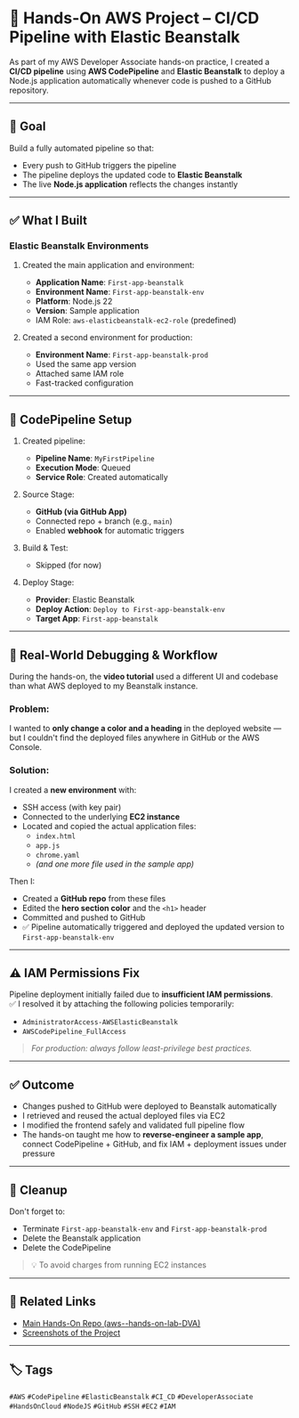 # 🚀 Hands-On AWS Project – CI/CD Pipeline with Elastic Beanstalk

As part of my AWS Developer Associate hands-on practice, I created a **CI/CD pipeline** using **AWS CodePipeline** and **Elastic Beanstalk** to deploy a Node.js application automatically whenever code is pushed to a GitHub repository.

---

## 🎯 Goal

Build a fully automated pipeline so that:
- Every push to GitHub triggers the pipeline
- The pipeline deploys the updated code to **Elastic Beanstalk**
- The live **Node.js application** reflects the changes instantly

---

## ✅ What I Built

### Elastic Beanstalk Environments

1. Created the main application and environment:
   - **Application Name**: `First-app-beanstalk`
   - **Environment Name**: `First-app-beanstalk-env`
   - **Platform**: Node.js 22
   - **Version**: Sample application
   - IAM Role: `aws-elasticbeanstalk-ec2-role` (predefined)

2. Created a second environment for production:
   - **Environment Name**: `First-app-beanstalk-prod`
   - Used the same app version
   - Attached same IAM role
   - Fast-tracked configuration

---

## 🔄 CodePipeline Setup

1. Created pipeline:
   - **Pipeline Name**: `MyFirstPipeline`
   - **Execution Mode**: Queued
   - **Service Role**: Created automatically

2. Source Stage:
   - **GitHub (via GitHub App)**
   - Connected repo + branch (e.g., `main`)
   - Enabled **webhook** for automatic triggers

3. Build & Test:
   - Skipped (for now)

4. Deploy Stage:
   - **Provider**: Elastic Beanstalk
   - **Deploy Action**: `Deploy to First-app-beanstalk-env`
   - **Target App**: `First-app-beanstalk`

---

## 🧠 Real-World Debugging & Workflow

During the hands-on, the **video tutorial** used a different UI and codebase than what AWS deployed to my Beanstalk instance.

### Problem:
I wanted to **only change a color and a heading** in the deployed website — but I couldn't find the deployed files anywhere in GitHub or the AWS Console.

### Solution:
I created a **new environment** with:
- SSH access (with key pair)
- Connected to the underlying **EC2 instance**
- Located and copied the actual application files:
  - `index.html`
  - `app.js`
  - `chrome.yaml`
  - *(and one more file used in the sample app)*

Then I:
- Created a **GitHub repo** from these files  
- Edited the **hero section color** and the `<h1>` header  
- Committed and pushed to GitHub  
- ✅ Pipeline automatically triggered and deployed the updated version to `First-app-beanstalk-env`

---

## ⚠️ IAM Permissions Fix

Pipeline deployment initially failed due to **insufficient IAM permissions**.  
✅ I resolved it by attaching the following policies temporarily:

- `AdministratorAccess-AWSElasticBeanstalk`
- `AWSCodePipeline_FullAccess`

> *For production: always follow least-privilege best practices.*

---

## ✅ Outcome

- Changes pushed to GitHub were deployed to Beanstalk automatically  
- I retrieved and reused the actual deployed files via EC2  
- I modified the frontend safely and validated full pipeline flow  
- The hands-on taught me how to **reverse-engineer a sample app**, connect CodePipeline + GitHub, and fix IAM + deployment issues under pressure

---

## 🧼 Cleanup

Don't forget to:
- Terminate `First-app-beanstalk-env` and `First-app-beanstalk-prod`
- Delete the Beanstalk application
- Delete the CodePipeline

> 💡 To avoid charges from running EC2 instances

---

## 🔗 Related Links

- [Main Hands-On Repo (aws--hands-on-lab-DVA)](https://github.com/MilosFaktor/aws--hands-on-lab-DVA)
- [Screenshots of the Project](Screenshots/)
---

## 🏷️ Tags

`#AWS` `#CodePipeline` `#ElasticBeanstalk` `#CI_CD` `#DeveloperAssociate` `#HandsOnCloud` `#NodeJS` `#GitHub` `#SSH` `#EC2` `#IAM`